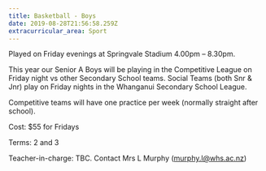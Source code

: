 ```yaml
---
title: Basketball - Boys
date: 2019-08-28T21:56:58.259Z
extracurricular_area: Sport
---
```

Played on Friday evenings at Springvale Stadium 4.00pm – 8.30pm. 

This year our Senior A Boys will be playing in the Competitive League on Friday night vs other Secondary School teams.
Social Teams (both Snr & Jnr) play on Friday nights in the Whanganui Secondary School League.

Competitive teams will have one practice per week (normally straight after school).

Cost: $55 for Fridays

Terms: 2 and 3

Teacher-in-charge: TBC. Contact Mrs L Murphy (murphy.l@whs.ac.nz)
